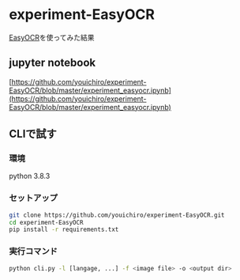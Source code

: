 # experiment-EasyOCR

[EasyOCR](https://github.com/JaidedAI/EasyOCR)を使ってみた結果

## jupyter notebook

[https://github.com/youichiro/experiment-EasyOCR/blob/master/experiment_easyocr.ipynb](https://github.com/youichiro/experiment-EasyOCR/blob/master/experiment_easyocr.ipynb)

## CLIで試す

### 環境

python 3.8.3

### セットアップ

```bash
git clone https://github.com/youichiro/experiment-EasyOCR.git
cd experiment-EasyOCR
pip install -r requirements.txt
```

### 実行コマンド

```bash
python cli.py -l [langage, ...] -f <image file> -o <output dir>
```
